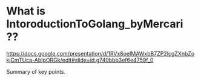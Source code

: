 # What is IntoroductionToGolang_byMercari ??

https://docs.google.com/presentation/d/1RVx8oeIMAWxbB7ZP2IcgZXnbZokjCmTUca-AbIpORGk/edit#slide=id.g740bbb3ef6e4759f_0

Summary of key points.
